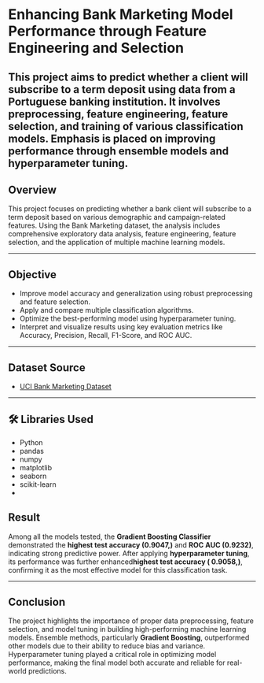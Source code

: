 # Enhancing Bank Marketing Model Performance through Feature Engineering and Selection

This project aims to predict whether a client will subscribe to a term deposit using data from a Portuguese banking institution. It involves preprocessing, feature engineering, feature selection, and training of various classification models. Emphasis is placed on improving performance through ensemble models and hyperparameter tuning.
---

##  Overview

This project focuses on predicting whether a bank client will subscribe to a term deposit based on various demographic and campaign-related features. Using the Bank Marketing dataset, the analysis includes comprehensive exploratory data analysis, feature engineering, feature selection, and the application of multiple machine learning models.

---

##  Objective

- Improve model accuracy and generalization using robust preprocessing and feature selection.
- Apply and compare multiple classification algorithms.
- Optimize the best-performing model using hyperparameter tuning.
- Interpret and visualize results using key evaluation metrics like Accuracy, Precision, Recall, F1-Score, and ROC AUC.

---

##  Dataset Source

- [UCI Bank Marketing Dataset](https://archive.ics.uci.edu/ml/datasets/bank+marketing)

---

## 🛠 Libraries Used

- Python
- pandas
- numpy
- matplotlib
- seaborn
- scikit-learn
- 

##  Result

Among all the models tested, the **Gradient Boosting Classifier** demonstrated the **highest test accuracy (0.9047,)** and **ROC AUC (0.9232)**, indicating strong predictive power. After applying **hyperparameter tuning**, its performance was further enhanced**highest test accuracy ( 0.9058,)**, confirming it as the most effective model for this classification task.

---

##  Conclusion

The project highlights the importance of proper data preprocessing, feature selection, and model tuning in building high-performing machine learning models. Ensemble methods, particularly **Gradient Boosting**, outperformed other models due to their ability to reduce bias and variance. Hyperparameter tuning played a critical role in optimizing model performance, making the final model both accurate and reliable for real-world predictions.
